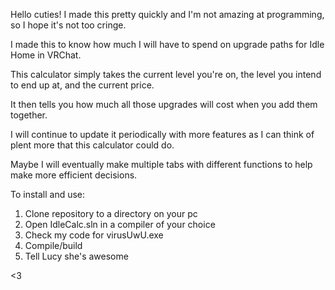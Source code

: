Hello cuties! I made this pretty quickly and I'm not amazing at programming, so I hope it's not too cringe.

I made this to know how much I will have to spend on upgrade paths for Idle Home in VRChat.

This calculator simply takes the current level you're on, the level you intend to end up at, and the current price.

It then tells you how much all those upgrades will cost when you add them together.

I will continue to update it periodically with more features as I can think of plent more that this calculator could do.

Maybe I will eventually make multiple tabs with different functions to help make more efficient decisions.

To install and use: 
1) Clone repository to a directory on your pc 
2) Open IdleCalc.sln in a compiler of your choice
3) Check my code for virusUwU.exe
4) Compile/build
5) Tell Lucy she's awesome

<3
